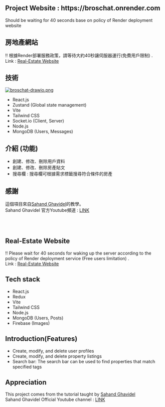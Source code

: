 <h2>Project Website : https://broschat.onrender.com</h2>
<p>Should be waiting for 40 seconds base on policy of Render deployment website</p>

## 房地產網站
‼️ 根據Render部署服務政策，請等待大約40秒讓伺服器運行(免費用戶限制) .
<br>
Link : <a href="https://broschat.onrender.com" target="_blank">Real-Estate Website</a>

## 技術
[![broschat-drawio.png](https://i.postimg.cc/xCST1qNM/broschat-drawio.png)](https://postimg.cc/wt0dWqVj)
- React.js
- Zustand (Global state management)
- Vite
- Tailwind CSS
- Socket.io (Client, Server)
- Node.js
- MongoDB (Users, Messages)

## 介紹 (功能)
- 創建、修改、刪除用戶資料
- 創建、修改、刪除房產貼文
- 搜尋欄 : 搜尋欄可根據需求標籤搜尋符合條件的房產

## 感謝
這個項目來自<a href="https://github.com/sahandghavidel" target="_blank">Sahand Ghavidel</a>的教學。
<br>
Sahand Ghavidel 官方Youtube頻道 : <a href="https://www.youtube.com/@reactproject/videos" target="_blank">LINK</a>

<br>
<br>

## Real-Estate Website
‼️ Please wait for 40 seconds for waking up the server according to the policy of Render deployment service (Free users limitation) .
<br>
Link : <a href="https://real-estate-r2hs.onrender.com" target="_blank">Real-Estate Website</a>

## Tech stack
- React.js
- Redux
- Vite
- Tailwind CSS
- Node.js
- MongoDB (Users, Posts)
- Firebase (Images)

## Introduction(Features)
- Create, modify, and delete user profiles
- Create, modify, and delete property listings
- Search bar: The search bar can be used to find properties that match specified tags

## Appreciation
This project comes from the tutorial taught by <a href="https://github.com/sahandghavidel" target="_blank">Sahand Ghavidel</a>
<br>
Sahand Ghavidel Official Youtube channel : <a href="https://www.youtube.com/@reactproject/videos" target="_blank">LINK</a>
